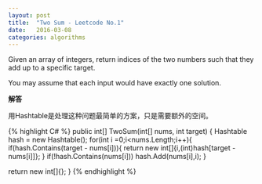 ```yaml
---
layout: post
title:  "Two Sum - Leetcode No.1"
date:   2016-03-08
categories: algorithms
---
```


Given an array of integers, return indices of the two numbers such that they add up to a specific target.

You may assume that each input would have exactly one solution.

**解答**

用Hashtable是处理这种问题最简单的方案，只是需要额外的空间。

{% highlight C# %}
public int[] TwoSum(int[] nums, int target) {
   Hashtable hash = new Hashtable();
   for(int i =0;i<nums.Length;i++){
      if(hash.Contains(target - nums[i])){
         return new int[]{i,(int)hash[target - nums[i]]};
      }
      if(!hash.Contains(nums[i]))
         hash.Add(nums[i],i);
   }

   return new int[]{};
}
{% endhighlight %}